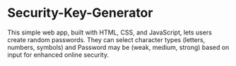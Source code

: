 # Security-Key-Generator
 This simple web app, built with HTML, CSS, and JavaScript, lets users create random passwords. They can select character types (letters, numbers, symbols) and Password may be (weak, medium, strong) based on input for enhanced online security.
